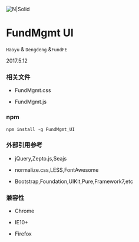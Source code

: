 ![N|Solid](/img/fund_logo.png)
# FundMgmt UI

`Haoyu` & `Dengdeng` &`FundFE`

2017.5.12
 
### 相关文件

- FundMgmt.css

- FundMgmt.js

### npm

``` npm
npm install -g FundMgmt_UI 
```

### 外部引用参考

- jQuery,Zepto.js,Seajs 

- normalize.css,LESS,FontAwesome

- Bootstrap,Foundation,UIKit,Pure,Framework7,etc

### 兼容性

- Chrome

- IE10+

- Firefox
